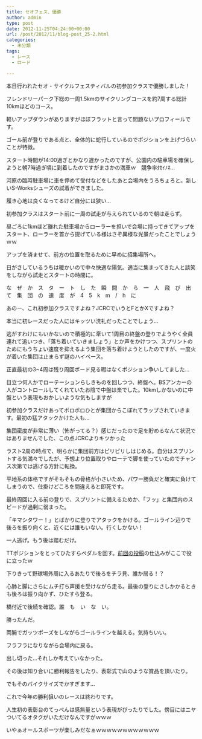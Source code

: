 ```yaml
---
title: セオフェス、優勝
author: admin
type: post
date: 2012-11-25T04:24:00+00:00
url: /post/2012/11/blog-post_25-2.html
categories:
  - 未分類
tags:
  - レース
  - ロード

---
```

本日行われたセオ・サイクルフェスティバルの初参加クラスで優勝しました！

フレンドリーパーク下総の一周1.5kmのサイクリングコースを約7周する総計10kmほどのコース。

軽いアップダウンがありますがほぼフラットと言って問題ないプロフィールです。

ゴール前が登りである点と、全体的に蛇行しているのでポジションを上げづらいことが特徴。

スタート時間が14:00過ぎとかなり遅かったのですが、公園内の駐車場を確保しようと朝7時過ぎ頃に到着したのですがまさかの満車ｗ　競争率ﾀｶｲﾉﾈ…

河原の臨時駐車場に車を停めて受付などをしたあと会場内をうろちょろと。新しいS-Worksシューズの試着ができました。

履き心地は良くなってるけど自分には狭い…

初参加クラスはスタート前に一周の試走が与えられているので朝は走らず。

昼ごろに1kmほど離れた駐車場からローラーを担いで会場に持ってきてアップをスタート、ローラーを首から提げている様はさぞ異様な光景だったことでしょうｗｗ

アップを済ませて、前方の位置を取るために早めに招集場所へ。

日がさしているうちは暖かいので中々快適な陽気。適当に集まってきた人と談笑をしながら試走とスタートの時間に。

な　ぜ　か　ス　タ　ー　ト　し　た　瞬　間　か　ら　一　人　飛　び　出　て　集　団　の　速　度　が　4　5　k　m　/　h　に

あのー、これ初参加クラスですよね？JCRCでいうとFとかXですよね？

本当に初レースだった人にはキッツい洗礼だったことでしょう…

逃がすわけにもいかないので積極的に牽いて1周目の終盤の登りでようやく全員連れて追いつき、「落ち着いていきましょう」とか声をかけつつ、スプリントのためにもうちょい速度を抑えるよう集団を落ち着けようとしたのですが、一度火が着いた集団は止まらず謎のハイペース。

正直最初の3~4周は残り周回ボード見る暇はなくポジション争いしてました…

目立つ何人かでローテーションらしきものを回しつつ、終盤へ。BSアンカーの人がコントロールしてくれていたお陰で中盤は楽でした。10kmしかないのに中盤という表現もおかしいような気もしますが

初参加クラスだけあってポロポロひとが集団からこぼれてラップされていきます。最初の猛アタックかけた人も…

集団密度が非常に薄い（怖がってる？）感じだったので足を貯めるなんて状況ではありませんでした、この点JCRCよりキツかった

ラスト2周の時点で、明らかに集団前方はピリピリしはじめる。自分はスプリントする気満々でしたが、予想より位置取りやローテで脚を使っていたのでチャンス次第では逃げる方針に転換。

平地系の体格ですがそもそもの骨格が小さいため、パワー勝負だと確実に負けてしまうので、仕掛けどころを間違えると即死です。

最終周回に入る前の登りで、スプリントに備えるためか、「フッ」と集団内のスピードが過剰に弱まった。

「キマシタワー！」とばかりに登りでアタックをかける。ゴールライン辺りで後ろを振り向くと、近くには誰もいない。行くしかない！

一人逃げ。もう後は踏むだけ。

TTポジションをとってひたすらペダルを回す。<a href="/2012/11/TTposition_on_road.html" target="_blank">前回の投稿</a>の仕込みがここで役に立ったｗ

下りきって野球場外周に入るあたりで後ろをチラ見、誰か居る！？

心肺と脚にさらにムチ打ち声援を受けながら走る。最後の登りにさしかかるときも後ろは振り向かず、ひたすら登る。

橋付近で後続を確認。誰　も　い　な　い。

勝ったんだ。

両腕でガッツポーズをしながらゴールラインを越える。気持ちいい。

フラフラになりながら会場内に戻る。

出し切った…それしか考えていなかった。

その後は知り合いに勝利報告をしたり、表彰式で山のような賞品を頂いたり。

でもそのバイクサイズでかすぎます…

これで今年の勝利狙いのレースは終わりです。

人生初の表彰台のてっぺんは感無量という表現がぴったりでした。傍目にはニヤついてるオタクがいただけなんですがｗｗｗ

いやぁオールスポーツが楽しみだなぁｗｗｗｗｗｗｗｗｗｗｗｗ

